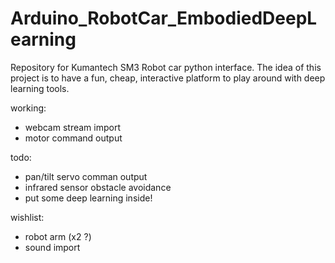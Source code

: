 # Arduino_RobotCar_EmbodiedDeepLearning

Repository for Kumantech SM3 Robot car python interface. The idea of this project is to have a fun, cheap, interactive platform to play around with deep learning tools. 

working: 
 - webcam stream import 
 - motor command output 


todo: 
 - pan/tilt servo comman output 
 - infrared sensor obstacle avoidance 
 - put some deep learning inside! 

wishlist: 
 - robot arm (x2 ?) 
 - sound import 

